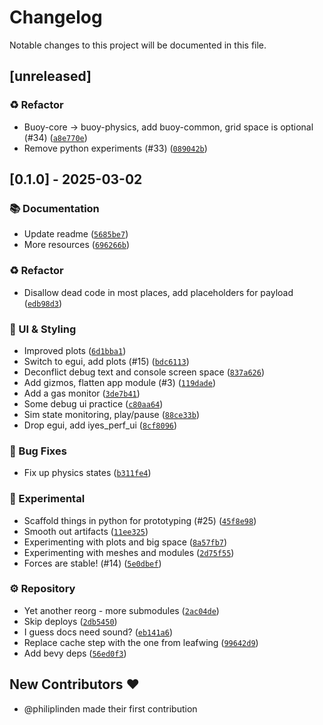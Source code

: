 # Changelog

Notable changes to this project will be documented in this file.

## [unreleased]

### ♻️ Refactor

- Buoy-core -> buoy-physics, add buoy-common, grid space is optional (#34) ([`a8e770e`](https://github.com/philiplinden/buoy/commit/a8e770e58c88a950f74c46a53fc069474c044607))
- Remove python experiments (#33) ([`089042b`](https://github.com/philiplinden/buoy/commit/089042b574e39ba263ec528affa14a5448073341))

## [0.1.0] - 2025-03-02

### 📚 Documentation

- Update readme ([`5685be7`](https://github.com/philiplinden/buoy/commit/5685be7df46da343be3b831e7e5c15e024227a1c))
- More resources ([`696266b`](https://github.com/philiplinden/buoy/commit/696266b175e90f3e36d5de8494ef2f7977d41b43))

### ♻️ Refactor

- Disallow dead code in most places, add placeholders for payload ([`edb98d3`](https://github.com/philiplinden/buoy/commit/edb98d3a6aff3c3633de027930e3406e3fdd3bb0))

### 🎨 UI & Styling

- Improved plots ([`6d1bba1`](https://github.com/philiplinden/buoy/commit/6d1bba1862d9be682693fe6932148195a8db3ea7))
- Switch to egui, add plots (#15) ([`bdc6113`](https://github.com/philiplinden/buoy/commit/bdc6113a3d77993f56df5796358879371002e8f9))
- Deconflict debug text and console screen space ([`837a626`](https://github.com/philiplinden/buoy/commit/837a626c0a4781d22150d1fe3ea12e71519d5729))
- Add gizmos, flatten app module (#3) ([`119dade`](https://github.com/philiplinden/buoy/commit/119dade9ffb889d48ddcccb3381958bff7eae594))
- Add a gas monitor ([`3de7b41`](https://github.com/philiplinden/buoy/commit/3de7b4167d26622d516bd4cf9a11c5c584d724b0))
- Some debug ui practice ([`c80aa64`](https://github.com/philiplinden/buoy/commit/c80aa64d2bbd4cc2c1932889863bada2f8a1d0c2))
- Sim state monitoring, play/pause ([`88ce33b`](https://github.com/philiplinden/buoy/commit/88ce33b46f65d1e592057e51128b995d65eb34eb))
- Drop egui, add iyes_perf_ui ([`8cf8096`](https://github.com/philiplinden/buoy/commit/8cf8096625dd3ea4cfe98125a4f8d1d148eb5fbb))

### 🐛 Bug Fixes

- Fix up physics states ([`b311fe4`](https://github.com/philiplinden/buoy/commit/b311fe4d9e38f67e2c4fa5ee20b268da6797afe1))

### 🧪 Experimental

- Scaffold things in python for prototyping (#25) ([`45f8e98`](https://github.com/philiplinden/buoy/commit/45f8e98b571bff0a2bf8aac607f6745b0cc2743c))
- Smooth out artifacts ([`11ee325`](https://github.com/philiplinden/buoy/commit/11ee325c5d2f418f33b6db4e483ed94fb9f58709))
- Experimenting with plots and big space ([`8a57fb7`](https://github.com/philiplinden/buoy/commit/8a57fb7f7f6ce7151209f9f8f577bf3d248b7277))
- Experimenting with meshes and modules ([`2d75f55`](https://github.com/philiplinden/buoy/commit/2d75f5528cecac68c87851a3f5e1a4388741c1e1))
- Forces are stable! (#14) ([`5e0dbef`](https://github.com/philiplinden/buoy/commit/5e0dbefea4e4adf7eda26d73c3f7f9eb711020ad))

### ⚙️ Repository

- Yet another reorg - more submodules ([`2ac04de`](https://github.com/philiplinden/buoy/commit/2ac04de27df4b41f1223042e15e2c5a817b1bcb3))
- Skip deploys ([`2db5450`](https://github.com/philiplinden/buoy/commit/2db5450b77d736bbd545dab3b71a3681782d62f9))
- I guess docs need sound? ([`eb141a6`](https://github.com/philiplinden/buoy/commit/eb141a6a446042670815ea3cfb9a5598b7f5e036))
- Replace cache step with the one from leafwing ([`99642d9`](https://github.com/philiplinden/buoy/commit/99642d9cd84ff8eda7d29904e2fc7c22c3fd8f08))
- Add bevy deps ([`56ed0f3`](https://github.com/philiplinden/buoy/commit/56ed0f3d6c41e6f2b114d4cacfda22bd3e0f2a0a))


## New Contributors ❤️

* @philiplinden made their first contribution
<!-- generated by git-cliff -->
